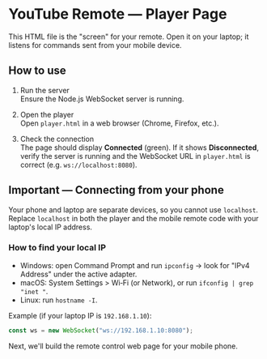 # YouTube Remote — Player Page

This HTML file is the "screen" for your remote. Open it on your laptop; it listens for commands sent from your mobile device.

## How to use

1. Run the server  
   Ensure the Node.js WebSocket server is running.

2. Open the player  
   Open `player.html` in a web browser (Chrome, Firefox, etc.).

3. Check the connection  
   The page should display **Connected** (green). If it shows **Disconnected**, verify the server is running and the WebSocket URL in `player.html` is correct (e.g. `ws://localhost:8080`).

## Important — Connecting from your phone

Your phone and laptop are separate devices, so you cannot use `localhost`. Replace `localhost` in both the player and the mobile remote code with your laptop's local IP address.

### How to find your local IP

- Windows: open Command Prompt and run `ipconfig` → look for "IPv4 Address" under the active adapter.
- macOS: System Settings > Wi‑Fi (or Network), or run `ifconfig | grep "inet "`.
- Linux: run `hostname -I`.

Example (if your laptop IP is `192.168.1.10`):

```js
const ws = new WebSocket("ws://192.168.1.10:8080");
```

Next, we'll build the remote control web page for your mobile phone.
